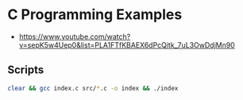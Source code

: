 # C Programming Examples

- https://www.youtube.com/watch?v=sepK5w4Uep0&list=PLA1FTfKBAEX6dPcQitk_7uL3OwDdjMn90

## Scripts

```bash
clear && gcc index.c src/*.c -o index && ./index
```